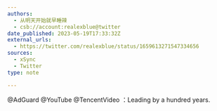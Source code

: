 ```yaml
---
authors:
  - 从明天开始就早睡辣
  - csb://account:realexblue@twitter
date_published: 2023-05-19T17:33:32Z
external_urls:
  - https://twitter.com/realexblue/status/1659613271547334656
sources:
  - xSync
  - Twitter
type: note

---
```


@AdGuard @YouTube @TencentVideo ：Leading by a hundred years.